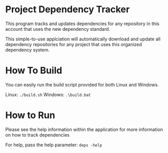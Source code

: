# Project Dependency Tracker

 This program tracks and updates dependencies for any repository in this account that uses the new dependency standard.
 
 
 
 This simple-to-use applciation will automatically download and update all dependency repositories for any project that uses this organized dependency system.
 
 
 # How To Build
 
 You can easily run the build script provided for both Linux and Windows.
 
 Linux: `./build.sh`
 Windows: `.\build.bat`
 
 # How to Run
 
 Please see the help information within the application for more information on how to track dependencies

 For help, pass the help parameter: `deps -help`
